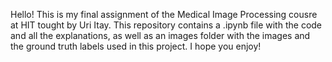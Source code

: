 Hello!
This is my final assignment of the Medical Image Processing cousre at HIT tought by Uri Itay. 
This repository contains a .ipynb file with the code and all the explanations, as well as an images folder with the images and the ground truth labels used in this project. 
I hope you enjoy!
